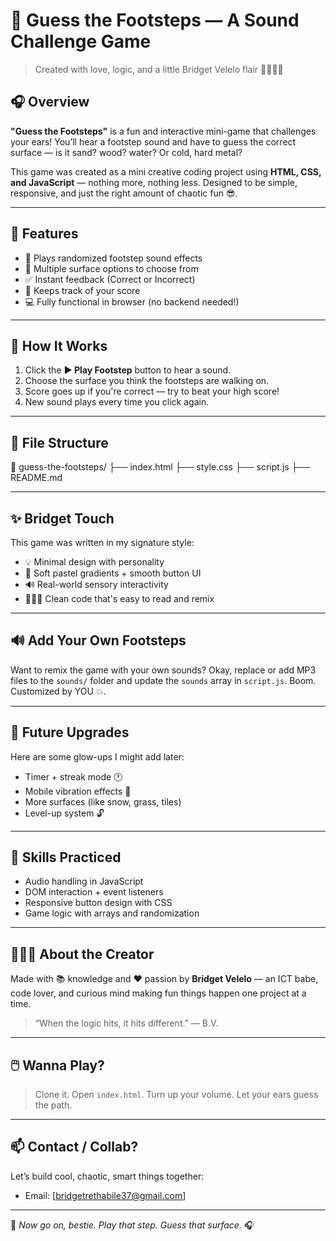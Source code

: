 # 👟 Guess the Footsteps — A Sound Challenge Game

> Created with love, logic, and a little Bridget Velelo flair 💁🏽‍♀️✨

## 🎧 Overview

**"Guess the Footsteps"** is a fun and interactive mini-game that challenges your ears! You’ll hear a footstep sound and have to guess the correct surface — is it sand? wood? water? Or cold, hard metal?

This game was created as a mini creative coding project using **HTML, CSS, and JavaScript** — nothing more, nothing less. Designed to be simple, responsive, and just the right amount of chaotic fun 😎.

---

## 🌟 Features

- 🎵 Plays randomized footstep sound effects
- 👟 Multiple surface options to choose from
- ✅ Instant feedback (Correct or Incorrect)
- 🧠 Keeps track of your score
- 💻 Fully functional in browser (no backend needed!)

---

## 🔧 How It Works

1. Click the **▶️ Play Footstep** button to hear a sound.
2. Choose the surface you think the footsteps are walking on.
3. Score goes up if you're correct — try to beat your high score!
4. New sound plays every time you click again.

---

## 📂 File Structure

📁 guess-the-footsteps/
├── index.html
├── style.css
├── script.js
├── README.md


---

## ✨ Bridget Touch

This game was written in my signature style:
- 💡 Minimal design with personality
- 🎨 Soft pastel gradients + smooth button UI
- 🔊 Real-world sensory interactivity
- 🧘🏽‍♀️ Clean code that's easy to read and remix

---

## 🔊 Add Your Own Footsteps

Want to remix the game with your own sounds? Okay, replace or add MP3 files to the `sounds/` folder and update the `sounds` array in `script.js`. Boom. Customized by YOU 💥.

---

## 🚀 Future Upgrades

Here are some glow-ups I might add later:
- Timer + streak mode 🕐
- Mobile vibration effects 📳
- More surfaces (like snow, grass, tiles)
- Level-up system 🔓

---

## 🧠 Skills Practiced

- Audio handling in JavaScript
- DOM interaction + event listeners
- Responsive button design with CSS
- Game logic with arrays and randomization

---

## 💁🏽‍♀️ About the Creator

Made with 📚 knowledge and ❤️ passion by **Bridget Velelo** — an ICT babe, code lover, and curious mind making fun things happen one project at a time.

> “When the logic hits, it hits different.” — B.V.

---

## 🖱️ Wanna Play?

> Clone it. Open `index.html`. Turn up your volume. Let your ears guess the path.

---

## 📫 Contact / Collab?

Let’s build cool, chaotic, smart things together:
- Email: [bridgetrethabile37@gmail.com]

---

👟 _Now go on, bestie. Play that step. Guess that surface._ 🎧
